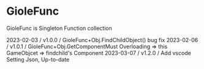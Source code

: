 # GioleFunc
GioleFunc is Singleton Function collection

2023-02-03 / v1.0.0 / GioleFunc+Obj.FindChildObject() bug fix
2023-02-06 / v1.0.1 / GioleFunc+Obj.GetComponentMust Overloading => 
this GameObjcet => findchild's Component
2023-03-07 / v1.2.0 / Add vscode Setting Json, Up-to-date